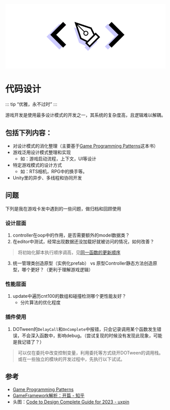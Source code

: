 <img src="../img/code-design.png">

# 代码设计
::: tip
“优雅，永不过时”
:::

游戏开发是使用最多设计模式的开发之一，其系统的复杂度高，且逻辑难以解耦。

## 包括下列内容：

- 对设计模式的消化整理（主要基于[Game Programming Patterns](https://gameprogrammingpatterns.com/)这本书）
- 游戏泛用设计模式整理和实现
    - 如：游戏启动流程，上下文，UI等设计
- 特定游戏模式的设计方式
    - 如：RTS相机，RPG中的换手等。
- Unity里的异步、多线程和协同开发

## 问题

下列是我在游戏卡发中遇到的一些问题，做归档和回顾使用

### 设计层面

1. controller在oop中的作用，是否需要额外的model数据类？
2. 在editor中测试，经常出现数据还没加载好就被访问的情况，如何改善？
> 将初始化脚本执行顺序调高，见[同一函数的更新顺序](../UnityComponent/Lifetime.html#同一函数的更新顺序)

3. 统一管理类创造原型（实例化prefab） vs 原型Controller静态方法创造原型，哪个更好？（更利于理解游戏逻辑）

### 性能层面

1. update中遍历cnt100的数组和碰撞检测哪个更性能友好？
    - 分片算法的优化程度

### 插件使用

1. DOTween的`DelayCall`和`OnComplete`中报错，只会记录调用某个函数发生错误，不会深入函数中，影响debug。（尝试复现的时候没有发现此现象，可能是我记错了？）
> 可以仅在委托中改变控制变量，利用委托等方式绕开DOTween的调用栈。或在一些独立的模块的开发过程中，先执行以下试试。

## 参考
- [Game Programming Patterns](https://gameprogrammingpatterns.com/)
- [GameFramework解析：开篇 - 知乎](https://zhuanlan.zhihu.com/p/426136370)
- 头图：[Code to Design Complete Guide for 2023 - uxpin](https://www.uxpin.com/studio/blog/code-to-design-guide/)